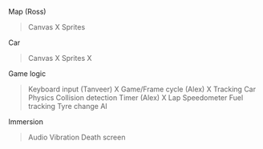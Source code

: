 Map (Ross)

> Canvas X
> Sprites

Car

> Canvas X
> Sprites X

Game logic

> Keyboard input (Tanveer) X
> Game/Frame cycle (Alex) X
> Tracking Car
> Physics
> Collision detection
> Timer (Alex) X
> Lap
> Speedometer
> Fuel tracking
> Tyre change
> AI

Immersion

> Audio
> Vibration
> Death screen
